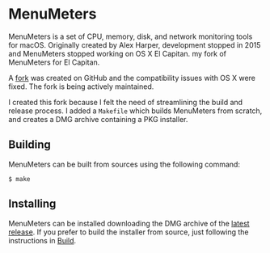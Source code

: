 MenuMeters
==========

MenuMeters is a set of CPU, memory, disk, and network monitoring tools for
macOS.  Originally created by Alex Harper, development stopped in 2015 and
MenuMeters stopped working on OS X El Capitan.  my fork of MenuMeters for El
Capitan.

A [fork] was created on GitHub and the compatibility issues with OS X were
fixed.  The fork is being actively maintained.

I created this fork because I felt the need of streamlining the build and
release process.  I added a `Makefile` which builds MenuMeters from scratch, and
creates a DMG archive containing a PKG installer.

Building
--------

MenuMeters can be built from sources using the following command:

````
$ make
````

Installing
----------

MenuMeters can be installed downloading the DMG archive of the [latest
release][latest].  If you prefer to build the installer from source, just
following the instructions in [Build](#build).

[fork]: https://github.com/yujitach/MenuMeters
[latest]: https://github.com/emcrisostomo/MenuMeters/releases/latest

